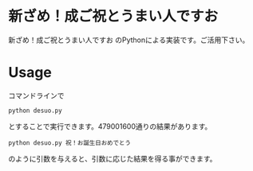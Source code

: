 # 新ざめ！成ご祝とうまい人ですお

新ざめ！成ご祝とうまい人ですお のPythonによる実装です。ご活用下さい。

# Usage
コマンドラインで

```
python desuo.py
```

とすることで実行できます。479001600通りの結果があります。

```
python desuo.py 祝！お誕生日おめでとう
```

のように引数を与えると、引数に応じた結果を得る事ができます。

